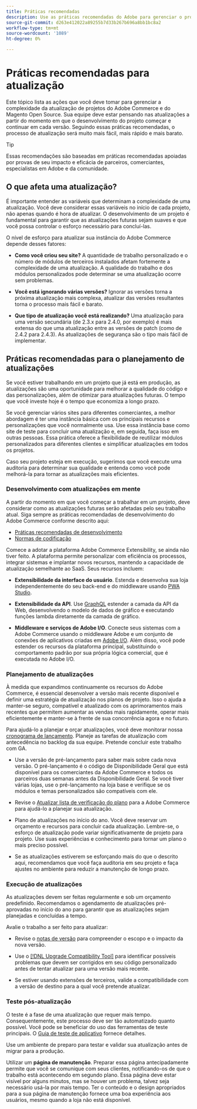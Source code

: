 ```yaml
---
title: Práticas recomendadas
description: Use as práticas recomendadas do Adobe para gerenciar o processo de atualização para seus projetos do Adobe Commerce e do Magento Open Source.
source-git-commit: d263e412022a89255b7d33b267b696a8bb1bc8a2
workflow-type: tm+mt
source-wordcount: '1089'
ht-degree: 0%

---
```



# Práticas recomendadas para atualização

Este tópico lista as ações que você deve tomar para gerenciar a complexidade da atualização de projetos do Adobe Commerce e do Magento Open Source. Sua equipe deve estar pensando nas atualizações a partir do momento em que o desenvolvimento do projeto começar e continuar em cada versão. Seguindo essas práticas recomendadas, o processo de atualização será muito mais fácil, mais rápido e mais barato.

>[!TIP]
>
>Essas recomendações são baseadas em práticas recomendadas apoiadas por provas de seu impacto e eficácia de parceiros, comerciantes, especialistas em Adobe e da comunidade.

## O que afeta uma atualização?

É importante entender as variáveis que determinam a complexidade de uma atualização. Você deve considerar essas variáveis no início de cada projeto, não apenas quando é hora de atualizar. O desenvolvimento de um projeto é fundamental para garantir que as atualizações futuras sejam suaves e que você possa controlar o esforço necessário para concluí-las.

O nível de esforço para atualizar sua instância do Adobe Commerce depende desses fatores:

- **Como você criou seu site?** A quantidade de trabalho personalizado e o número de módulos de terceiros instalados afetam fortemente a complexidade de uma atualização. A qualidade do trabalho e dos módulos personalizados pode determinar se uma atualização ocorre sem problemas.

- **Você está ignorando várias versões?** Ignorar as versões torna a próxima atualização mais complexa, atualizar das versões resultantes torna o processo mais fácil e barato.

- **Que tipo de atualização você está realizando?** Uma atualização para uma versão secundária (de 2.3.x para 2.4.0, por exemplo) é mais extensa do que uma atualização entre as versões de patch (como de 2.4.2 para 2.4.3). As atualizações de segurança são o tipo mais fácil de implementar.

## Práticas recomendadas para o planejamento de atualizações

Se você estiver trabalhando em um projeto que já está em produção, as atualizações são uma oportunidade para melhorar a qualidade do código e das personalizações, além de otimizar para atualizações futuras. O tempo que você investe hoje é o tempo que economiza a longo prazo.

Se você gerenciar vários sites para diferentes comerciantes, a melhor abordagem é ter uma instância básica com os principais recursos e personalizações que você normalmente usa. Use essa instância base como site de teste para concluir uma atualização e, em seguida, faça isso em outras pessoas. Essa prática oferece a flexibilidade de reutilizar módulos personalizados para diferentes clientes e simplificar atualizações em todos os projetos.

Caso seu projeto esteja em execução, sugerimos que você execute uma auditoria para determinar sua qualidade e entenda como você pode melhorá-la para tornar as atualizações mais eficientes.

### Desenvolvimento com atualizações em mente

A partir do momento em que você começar a trabalhar em um projeto, deve considerar como as atualizações futuras serão afetadas pelo seu trabalho atual. Siga sempre as práticas recomendadas de desenvolvimento do Adobe Commerce conforme descrito aqui:

- [Práticas recomendadas de desenvolvimento](https://developer.adobe.com/commerce/php/best-practices/)
- [Normas de codificação](https://developer.adobe.com/commerce/php/coding-standards/)

Comece a adotar a plataforma Adobe Commerce Extensibility, se ainda não tiver feito. A plataforma permite personalizar com eficiência os processos, integrar sistemas e implantar novos recursos, mantendo a capacidade de atualização semelhante ao SaaS. Seus recursos incluem:

- **Extensibilidade da interface do usuário**. Estenda e desenvolva sua loja independentemente do seu back-end e do middleware usando [PWA Studio](https://developer.adobe.com/commerce/pwa-studio/).

- **Extensibilidade da API**. Use [GraphQL](https://devdocs.magento.com/guides/v2.4/graphql/index.html) estender a camada da API da Web, desenvolvendo o modelo de dados de gráfico e executando funções lambda diretamente da camada de gráfico.

- **Middleware e serviços de Adobe I/O**. Conecte seus sistemas com a Adobe Commerce usando o middleware Adobe e um conjunto de conexões de aplicativos criadas em [Adobe I/O](https://www.adobe.io/). Além disso, você pode estender os recursos da plataforma principal, substituindo o comportamento padrão por sua própria lógica comercial, que é executada no Adobe I/O.

### Planejamento de atualizações

À medida que expandimos continuamente os recursos do Adobe Commerce, é essencial desenvolver a versão mais recente disponível e definir uma estratégia de atualização nos planos de projeto. Isso o ajuda a manter-se seguro, compatível e atualizado com os aprimoramentos mais recentes que permitem aumentar as vendas mais rapidamente, operar mais eficientemente e manter-se à frente de sua concorrência agora e no futuro.

Para ajudá-lo a planejar e orçar atualizações, você deve monitorar nossa [cronograma de lançamento](https://devdocs.magento.com/release). Planeje as tarefas de atualização com antecedência no backlog da sua equipe. Pretende concluir este trabalho com GA.

- Use a versão de pré-lançamento para saber mais sobre cada nova versão. O pré-lançamento é o código de Disponibilidade Geral que está disponível para os comerciantes da Adobe Commerce e todos os parceiros duas semanas antes da Disponibilidade Geral. Se você tiver várias lojas, use o pré-lançamento na loja base e verifique se os módulos e temas personalizados são compatíveis com ele.

- Revise o [Atualizar lista de verificação do plano](https://support.magento.com/hc/en-us/articles/360057968951) para a Adobe Commerce para ajudá-lo a planejar sua atualização.

- Plano de atualizações no início do ano. Você deve reservar um orçamento e recursos para concluir cada atualização. Lembre-se, o esforço de atualização pode variar significativamente de projeto para projeto. Use suas experiências e conhecimento para tornar um plano o mais preciso possível.

- Se as atualizações estiverem se esforçando mais do que o descrito aqui, recomendamos que você faça auditoria em seu projeto e faça ajustes no ambiente para reduzir a manutenção de longo prazo.

### Execução de atualizações

As atualizações devem ser feitas regularmente e sob um orçamento predefinido. Recomendamos o agendamento de atualizações pré-aprovadas no início do ano para garantir que as atualizações sejam planejadas e concluídas a tempo.

Avalie o trabalho a ser feito para atualizar:

- Revise o [notas de versão](https://devdocs.magento.com/guides/v2.4/release-notes/bk-release-notes.html) para compreender o escopo e o impacto da nova versão.

- Use o [[!DNL Upgrade Compatibility Tool]](../upgrade-compatibility-tool/overview.md) para identificar possíveis problemas que devem ser corrigidos em seu código personalizado antes de tentar atualizar para uma versão mais recente.

- Se estiver usando extensões de terceiros, valide a compatibilidade com a versão de destino para a qual você pretende atualizar.

### Teste pós-atualização

O teste é a fase de uma atualização que requer mais tempo. Consequentemente, este processo deve ser tão automatizado quanto possível. Você pode se beneficiar do uso das ferramentas de teste principais. O [Guia de teste de aplicativo](https://developer.adobe.com/commerce/testing/guide/) fornece detalhes.

Use um ambiente de preparo para testar e validar sua atualização antes de migrar para a produção.

Utilizar um **página de manutenção**. Preparar essa página antecipadamente permite que você se comunique com seus clientes, notificando-os de que o trabalho está acontecendo em segundo plano. Essa página deve estar visível por alguns minutos, mas se houver um problema, talvez seja necessário usá-la por mais tempo. Ter o conteúdo e o design apropriados para a sua página de manutenção fornece uma boa experiência aos usuários, mesmo quando a loja não está disponível.
